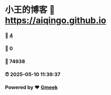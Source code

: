 # 小王的博客 :link: https://aiqingo.github.io 
### :page_facing_up: [4](https://aiqingo.github.io/tag.html) 
### :speech_balloon: 0 
### :hibiscus: 74938 
### :alarm_clock: 2025-05-10 11:39:37 
### Powered by :heart: [Gmeek](https://github.com/Meekdai/Gmeek)
